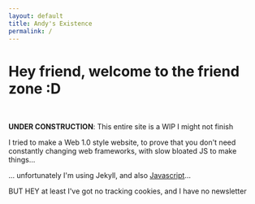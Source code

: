 ```yaml
---
layout: default
title: Andy's Existence
permalink: /
---
```


<link href="/css/index.css" rel="stylesheet" type="text/css" media="all">
<div class="top-header">
  <h1 class="center console-typed" id="console-banner">
    Hey friend, welcome to the friend zone :D
  </h1>
  <br/>
</div>

__UNDER CONSTRUCTION__: This entire site is a WIP I might not finish

I tried to make a Web 1.0 style website, to prove that you don't need
constantly changing web frameworks, with slow bloated JS to make
things\...

\... unfortunately I'm using Jekyll, and also [Javascript](/9ufhdipklifwduhgsdaklfjko)\...

BUT HEY at least I've got no tracking cookies, and I have no newsletter

<script>
  function init() {
    typeOutText('#console-banner',
      {
        ms: 60,
        slowCoeff: 6,
        align: 'right',
        endWithCursor: true,
      })
  }

  window.onload = init
</script>